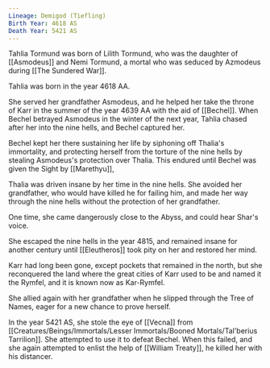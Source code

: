 ```yaml
---
Lineage: Demigod (Tiefling)
Birth Year: 4618 AS
Death Year: 5421 AS
---
```


Tahlia Tormund was born of Lilith Tormund, who was the daughter of [[Asmodeus]] and Nemi Tormund, a mortal who was seduced by Azmodeus during [[The Sundered War]].

Tahlia was born in the year 4618 AA. 

She served her grandfather Asmodeus, and he helped her take the throne of Karr in the summer of the year 4639 AA with the aid of [[Bechel]]. When Bechel betrayed Asmodeus in the winter of the next year, Tahlia chased after her into the nine hells, and Bechel captured her. 

Bechel kept her there sustaining her life by siphoning off Thalia's immortality, and protecting herself from the torture of the nine hells by stealing Asmodeus's protection over Thalia. This endured until Bechel was given the Sight by [[Marethyu]], 

Thalia was driven insane by her time in the nine hells. She avoided her grandfather, who would have killed he for failing him, and made her way through the nine hells without the protection of her grandfather. 

One time, she came dangerously close to the Abyss, and could hear Shar's voice.

She escaped the nine hells in the year 4815, and remained insane for another century until [[Eleutheros]] took pity on her and restored her mind.

Karr had long been gone, except pockets that remained in the north, but she reconquered the land where the great cities of Karr used to be and named it the Rymfel, and it is known now as Kar-Rymfel.

She allied again with her grandfather when he slipped through the Tree of Names, eager for a new chance to prove herself.

In the year 5421 AS, she stole the eye of [[Vecna]] from [[Creatures/Beings/Immortals/Lesser Immortals/Booned Mortals/Tal'berius Tarrilion]]. She attempted to use it to defeat Bechel. When this failed, and she again attempted to enlist the help of [[William Treaty]], he killed her with his distancer.